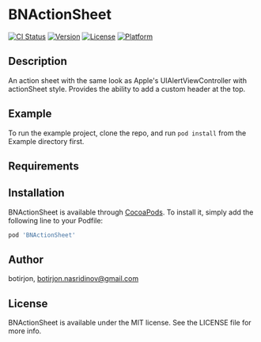 # BNActionSheet

[![CI Status](https://img.shields.io/travis/botirjon/BNActionSheet.svg?style=flat)](https://travis-ci.org/botirjon/BNActionSheet)
[![Version](https://img.shields.io/cocoapods/v/BNActionSheet.svg?style=flat)](https://cocoapods.org/pods/BNActionSheet)
[![License](https://img.shields.io/cocoapods/l/BNActionSheet.svg?style=flat)](https://cocoapods.org/pods/BNActionSheet)
[![Platform](https://img.shields.io/cocoapods/p/BNActionSheet.svg?style=flat)](https://cocoapods.org/pods/BNActionSheet)

## Description

An action sheet with the same look as Apple's UIAlertViewController with actionSheet style. Provides the ability to add a custom header at the top.

## Example

To run the example project, clone the repo, and run `pod install` from the Example directory first.

## Requirements

## Installation

BNActionSheet is available through [CocoaPods](https://cocoapods.org). To install
it, simply add the following line to your Podfile:

```ruby
pod 'BNActionSheet'
```

## Author

botirjon, botirjon.nasridinov@gmail.com

## License

BNActionSheet is available under the MIT license. See the LICENSE file for more info.
